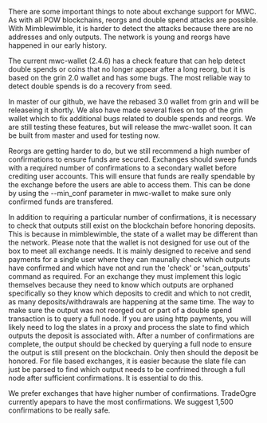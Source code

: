 <p>There are some important things to note about exchange support for MWC. As with all POW blockchains, reorgs and double spend attacks are possible. With Mimblewimble, it is harder to detect the attacks because there are no addresses and only outputs. The network is young and reorgs have happened in our early history.
<p>
<p>The current mwc-wallet (2.4.6) has a check feature that can help detect double spends or coins that no longer appear after a long reorg, but it is based on the grin 2.0 wallet and has some bugs. The most reliable way to detect double spends is do a recovery from seed.
<p>
<p>In master of our github, we have the rebased 3.0 wallet from grin and will be releaseing it shortly. We also have made several fixes on top of the grin wallet which to fix additional bugs related to double spends and reorgs. We are still testing these features, but will release the mwc-wallet soon. It can be built from master and used for testing now.
<p>
<p>Reorgs are getting harder to do, but we still recommend a high number of confirmations to ensure funds are secured. Exchanges should sweep funds with a required number of confirmations to a secondary wallet before crediting user accounts. This will ensure that funds are really spendable by the exchange before the users are able to access them. This can be done by using the --min_conf parameter in mwc-wallet to make sure only confirmed funds are transfered.
<p>
<p>In addition to requiring a particular number of confirmations, it is necessary to check that outputs still exist on the blockchain before honoring deposits. This is because in mimblewimble, the state of a wallet may be different than the network. Please note that the wallet is not designed for use out of the box to meet all exchange needs. It is mainly designed to receive and send payments for a single user where they can maunally check which outputs have confirmed and which have not and run the 'check' or 'scan_outputs' command as required. For an exchange they must implement this logic themselves because they need to know which outputs are orphaned specifically so they know which deposits to credit and which to not credit, as many deposits/withdrawals are happening at the same time. The way to make sure the output was not reorged out or part of a double spend transaction is to query a full node. If you are using http payments, you will likely need to log the slates in a proxy and process the slate to find which outputs the deposit is associated with. After a number of confirmations are complete, the output should be checked by querying a full node to ensure the output is still present on the blockchain. Only then should the deposit be honored. For file based exchanges, it is easier because the slate file can just be parsed to find which output needs to be confrimed through a full node after sufficient confirmations. It is essential to do this.
<p>
<p>We prefer exchanges that have higher number of confirmations. TradeOgre currently apepars to have the most confirmations. We suggest 1,500 confirmations to be really safe.
